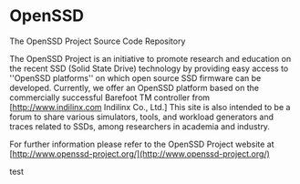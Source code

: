 OpenSSD
=======

The OpenSSD Project Source Code Repository

The OpenSSD Project is an initiative to promote research and education on the recent SSD (Solid State Drive) technology by providing easy access to ''OpenSSD platforms'' on which open source SSD firmware can be developed. Currently, we offer an OpenSSD platform based on the commercially successful Barefoot TM controller from [http://www.indilinx.com Indilinx Co., Ltd.] This site is also intended to be a forum to share various simulators, tools, and workload generators and traces related to SSDs, among researchers in academia and industry. 

For further information please refer to the OpenSSD Project website at [http://www.openssd-project.org/](http://www.openssd-project.org/)

test